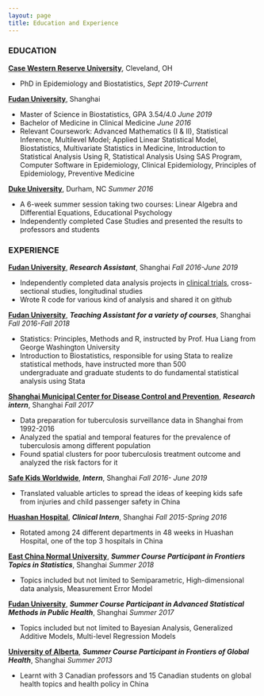 ```yaml
---
layout: page
title: Education and Experience
---
```

### EDUCATION
**[Case Western Reserve University](https://case.edu/)**, Cleveland, OH  
* PhD in Epidemiology and Biostatistics,  *Sept 2019-Current*  

**[Fudan University](http://www.fudan.edu.cn/en/)**, Shanghai  
* Master of Science in Biostatistics, GPA 3.54/4.0 *June 2019*  
* Bachelor of Medicine in Clinical Medicine *June 2016*    
*	Relevant Coursework: Advanced Mathematics (I & II), Statistical Inference, Multilevel Model; Applied Linear Statistical Model, Biostatistics, Multivariate Statistics in Medicine, Introduction to Statistical Analysis Using R, Statistical Analysis Using SAS Program, Computer Software in Epidemiology, Clinical Epidemiology, Principles of Epidemiology, Preventive Medicine

**[Duke University](https://www.duke.edu/)**, Durham, NC *Summer 2016*  
* A 6-week summer session taking two courses: Linear Algebra and Differential Equations, Educational Psychology  
* Independently completed Case Studies and presented the results to professors and students  

### EXPERIENCE  
**[Fudan University](http://www.fudan.edu.cn/en/)**, **_Research Assistant_**, Shanghai *Fall 2016-June 2019*  
* Independently completed data analysis projects in [clinical trials](), cross-sectional studies, longitudinal studies  
* Wrote R code for various kind of analysis and shared it on github  

**[Fudan University](http://www.fudan.edu.cn/en/)**, **_Teaching Assistant for a variety of courses_**, Shanghai *Fall 2016-Fall 2018*
* Statistics: Principles, Methods and R, instructed by Prof. Hua Liang from George Washington University  
* Introduction to Biostatistics, responsible for using Stata to realize statistical methods, have instructed more than 500  
undergraduate and graduate students to do fundamental statistical analysis using Stata  

**[Shanghai Municipal Center for Disease Control and Prevention](http://www.scdc.sh.cn/indexEn.shtml)**, **_Research intern_**, Shanghai *Fall 2017*  
* Data preparation for tuberculosis surveillance data in Shanghai from 1992-2016  
* Analyzed the spatial and temporal features for the prevalence of tuberculosis among different population  
* Found spatial clusters for poor tuberculosis treatment outcome and analyzed the risk factors for it 

**[Safe Kids Worldwide](https://www.safekids.org/)**, **_Intern_**, Shanghai *Fall 2016- June 2019*  
* Translated valuable articles to spread the ideas of keeping kids safe from injuries and child passenger safety in China  

**[Huashan Hospital](https://huashan.org.cn/)**, **_Clinical Intern_**, Shanghai *Fall 2015-Spring 2016*  
* Rotated among 24 different departments in 48 weeks in Huashan Hospital, one of the top 3 hospitals in China  

**[East China Normal University](http://english.ecnu.edu.cn/)**, **_Summer Course Participant in Frontiers Topics in Statistics_**, Shanghai *Summer 2018*  
* Topics included but not limited to Semiparametric, High-dimensional data analysis, Measurement Error Model  

**[Fudan University](http://www.fudan.edu.cn/en/)**, **_Summer Course Participant in Advanced Statistical Methods in Public Health_**, Shanghai *Summer 2017*  
* Topics included but not limited to Bayesian Analysis, Generalized Additive Models, Multi-level Regression Models  

**[University of Alberta](https://www.ualberta.ca/)**, **_Summer Course Participant in Frontiers of Global Health_**, Shanghai *Summer 2013*  
* Learnt with 3 Canadian professors and 15 Canadian students on global health topics and health policy in China  
